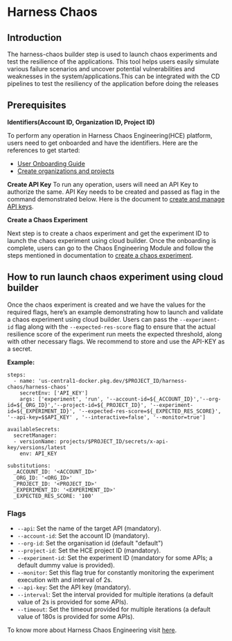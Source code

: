 # Harness Chaos

## Introduction
The harness-chaos builder step is used to launch chaos experiments and test the resilience of the applications. This tool helps users easily simulate various failure scenarios and uncover potential vulnerabilities and weaknesses in the system/applications.This can be integrated with the CD pipelines to test the resiliency of the application before doing the releases

## Prerequisites

**Identifiers(Account ID, Organization ID, Project ID)**

To perform any operation in Harness Chaos Engineering(HCE) platform, users need to get onboarded and have the identifiers. Here are the references to get started:
- [User Onboarding Guide](https://developer.harness.io/docs/platform/get-started/onboarding-guide) 
- [Create organizations and projects](https://developer.harness.io/docs/platform/organizations-and-projects/create-an-organization)

**Create API Key**
To run any operation, users will need an API Key to authorize the same. API Key needs to be created and passed as flag in the command demonstrated below. Here is the document to [create and manage API keys](https://developer.harness.io/docs/platform/automation/api/add-and-manage-api-keys/).

**Create a Chaos Experiment**

Next step is to create a chaos experiment and get the experiment ID to launch the chaos experiment using cloud builder. Once the onboarding is complete, users can go to the Chaos Engineering Module and follow the steps mentioned in documentation to [create a chaos experiment](https://developer.harness.io/docs/chaos-engineering/get-started/tutorials/chaos-experiment-from-blank-canvas).

## How to run launch chaos experiment using cloud builder

Once the chaos experiment is created and we have the values for the required flags, here’s an example demonstrating how to launch and validate a chaos experiment using cloud builder. Users can pass the `--experiment-id` flag along with the `--expected-res-score` flag to ensure that the actual resilience score of the experiment run meets the expected threshold, along with other necessary flags.
We recommend to store and use the API-KEY as a secret.

**Example:**
```
steps:
  - name: 'us-central1-docker.pkg.dev/$PROJECT_ID/harness-chaos/harness-chaos'
    secretEnv: ['API_KEY']
    args: ['experiment', 'run', '--account-id=${_ACCOUNT_ID}','--org-id=${_ORG_ID}','--project-id=${_PROJECT_ID}', '--experiment-id=${_EXPERIMENT_ID}', '--expected-res-score=${_EXPECTED_RES_SCORE}', '--api-key=$$API_KEY' , '--interactive=false', '--monitor=true']

availableSecrets:
  secretManager:
  - versionName: projects/$PROJECT_ID/secrets/x-api-key/versions/latest
    env: API_KEY

substitutions:
  _ACCOUNT_ID: '<ACCOUNT_ID>'
  _ORG_ID: '<ORG_ID>'
  _PROJECT_ID: '<PROJECT_ID>'
  _EXPERIMENT_ID: '<EXPERIMENT_ID>'
  _EXPECTED_RES_SCORE: '100'
```

### Flags

- `--api`: Set the name of the target API (mandatory).
- `--account-id`: Set the account ID (mandatory).
- `--org-id`: Set the organisation id (default "default")
- `--project-id`: Set the HCE project ID (mandatory).
- `--experiment-id`: Set the experiment ID (mandatory for some APIs; a default dummy value is provided).
- `--monitor`: Set this flag true for constantly monitoring the experiment execution with and interval of 2s.
- `--api-key`: Set the API key (mandatory).
- `--interval`: Set the interval provided for multiple iterations (a default value of 2s is provided for some APIs).
- `--timeout`: Set the timeout provided for multiple iterations (a default value of 180s is provided for some APIs).

To know more about Harness Chaos Engineering visit [here](https://developer.harness.io/docs/chaos-engineering).
